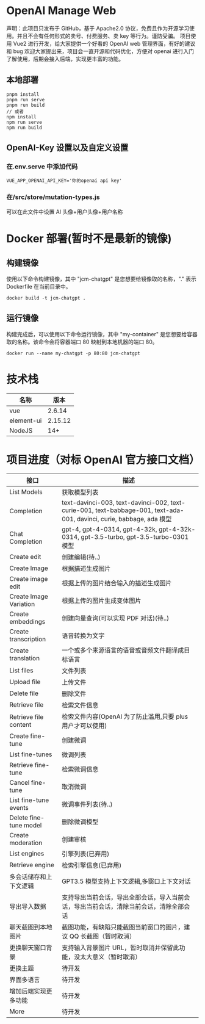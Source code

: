 # OpenAI Manage Web

声明：此项目只发布于 GitHub，基于 Apache2.0 协议，免费且作为开源学习使用。并且不会有任何形式的卖号、付费服务、卖 key 等行为。谨防受骗。
项目使用 Vue2 进行开发，给大家提供一个好看的 OpenAI web 管理界面，有好的建议和 bug 欢迎大家提出来，项目会一直开源和代码优化，方便对 openai 进行入门了解使用，后期会接入后端，实现更丰富的功能。

## 本地部署

```
pnpm install
pnpm run serve
pnpm run build
// 或者
npm install
npm run serve
npm run build

```

## OpenAI-Key 设置以及自定义设置

### 在.env.serve 中添加代码

```
VUE_APP_OPENAI_API_KEY='你的openai api key'
```

### 在/src/store/mutation-types.js

可以在此文件中设置 AI 头像+用户头像+用户名称

# Docker 部署(暂时不是最新的镜像)

## 构建镜像

使用以下命令构建镜像，其中 "jcm-chatgpt" 是您想要给镜像取的名称，"." 表示 Dockerfile 在当前目录中。

```
docker build -t jcm-chatgpt .
```

## 运行镜像

构建完成后，可以使用以下命令运行镜像，其中 "my-container" 是您想要给容器取的名称。该命令会将容器端口 80 映射到本地机器的端口 80。

```
docker run --name my-chatgpt -p 80:80 jcm-chatgpt
```

# 技术栈

| 名称       | 版本    |
| ---------- | ------- |
| vue        | 2.6.14  |
| element-ui | 2.15.12 |
| NodeJS     | 14+     |

# 项目进度（对标 OpenAI 官方接口文档）

| 接口                   | 描述                                                                                                                  |
| ---------------------- | --------------------------------------------------------------------------------------------------------------------- |
| List Models            | 获取模型列表                                                                                                          |
| Completion             | text-davinci-003, text-davinci-002, text-curie-001, text-babbage-001, text-ada-001, davinci, curie, babbage, ada 模型 |
| Chat Completion        | gpt-4, gpt-4-0314, gpt-4-32k, gpt-4-32k-0314, gpt-3.5-turbo, gpt-3.5-turbo-0301 模型                                  |
| Create edit            | 创建编辑(待..)                                                                                                        |
| Create Image           | 根据描述生成图片                                                                                                      |
| Create image edit      | 根据上传的图片结合输入的描述生成图片                                                                                  |
| Create Image Variation | 根据上传的图片生成变体图片                                                                                            |
| Create embeddings      | 创建向量查询(可以实现 PDF 对话)(待..)                                                                                 |
| Create transcription   | 语音转换为文字                                                                                                        |
| Create translation     | 一个或多个来源语言的语音或音频文件翻译成目标语言                                                                      |
| List files             | 文件列表                                                                                                              |
| Upload file            | 上传文件                                                                                                              |
| Delete file            | 删除文件                                                                                                              |
| Retrieve file          | 检索文件信息                                                                                                          |
| Retrieve file content  | 检索文件内容(OpenAI 为了防止滥用,只要 plus 用户才可以使用)                                                            |
| Create fine-tune       | 创建微调                                                                                                              |
| List fine-tunes        | 微调列表                                                                                                              |
| Retrieve fine-tune     | 检索微调信息                                                                                                          |
| Cancel fine-tune       | 取消微调                                                                                                              |
| List fine-tune events  | 微调事件列表(待..)                                                                                                    |
| Delete fine-tune model | 删除微调模型                                                                                                          |
| Create moderation      | 创建审核                                                                                                              |
| List engines           | 引擎列表(已弃用)                                                                                                      |
| Retrieve engine        | 检索引擎信息(已弃用)                                                                                                  |
| 多会话储存和上下文逻辑 | GPT3.5 模型支持上下文逻辑,多窗口上下文对话                                                                            |
| 导出导入数据           | 支持导出当前会话，导出全部会话，导入当前会话，导出当前会话，清除当前会话，清除全部会话                                |
| 聊天截图到本地图片     | 截图功能，有缺陷只能截图当前窗口的图片，建议 QQ 长截图（暂时取消）                                                    |
| 更换聊天窗口背景       | 支持输入背景图片 URL，暂时取消并保留此功能，没太大意义（暂时取消）                                                    |
| 更换主题               | 待开发                                                                                                                |
| 界面多语言             | 待开发                                                                                                                |
| 增加后端实现更多功能   | 待开发                                                                                                                |
| More                   | 待开发                                                                                                                |
